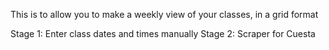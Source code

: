 This is to allow you to make a weekly view of your classes,
in a grid format

Stage 1: Enter class dates and times manually
Stage 2: Scraper for Cuesta
